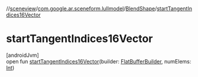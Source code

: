 //[sceneview](../../../index.md)/[com.google.ar.sceneform.lullmodel](../index.md)/[BlendShape](index.md)/[startTangentIndices16Vector](start-tangent-indices16-vector.md)

# startTangentIndices16Vector

[androidJvm]\
open fun [startTangentIndices16Vector](start-tangent-indices16-vector.md)(builder: [FlatBufferBuilder](../../com.google.flatbuffers/-flat-buffer-builder/index.md), numElems: [Int](https://kotlinlang.org/api/latest/jvm/stdlib/kotlin/-int/index.html))
